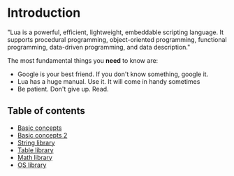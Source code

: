 # Introduction
"Lua is a powerful, efficient, lightweight, embeddable scripting language. It supports procedural programming, object-oriented programming, functional programming, data-driven programming, and data description."

The most fundamental things you <b>need</b> to know are:
- Google is your best friend. If you don't know something, google it.
- Lua has a huge manual. Use it. It will come in handy sometimes
- Be patient. Don't give up. Read.

## Table of contents
- [Basic concepts](1%20-%20Basic%20concepts.md)
- [Basic concepts 2](2%20-%20Basic%20concepts%202.md)
- [String library](3%20-%20String%20library.md)
- [Table library](4%20-%20Table%20library.md)
- [Math library](5%20-%20Math%20library.md)
- [OS library](6%20-%20OS%20library.md)